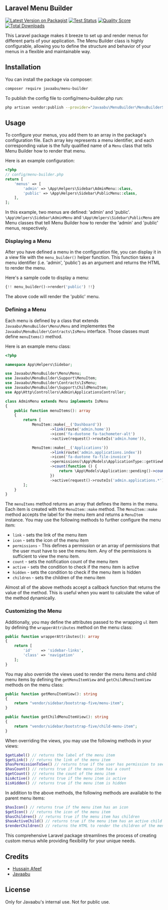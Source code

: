 ## Laravel Menu Builder

[![Latest Version on Packagist](https://img.shields.io/packagist/v/javaabu/menu-builder.svg?style=flat-square)](https://packagist.org/packages/javaabu/menu-builder)
[![Test Status](../../actions/workflows/run-tests.yml/badge.svg)](../../actions/workflows/run-tests.yml)
[![Quality Score](https://img.shields.io/scrutinizer/g/javaabu/menu-builder.svg?style=flat-square)](https://scrutinizer-ci.com/g/javaabu/menu-builder)
[![Total Downloads](https://img.shields.io/packagist/dt/javaabu/menu-builder.svg?style=flat-square)](https://packagist.org/packages/javaabu/menu-builder)

This Laravel package makes it breeze to set up and render menus for different parts of your application. The Menu Builder class is highly configurable, allowing you to define the structure and behavior of your menus in a flexible and maintainable way.

## Installation
You can install the package via composer:

```bash
composer require javaabu/menu-builder
```

To publish the config file to config/menu-builder.php run:

```bash
php artisan vendor:publish --provider="Javaabu\MenuBuilder\MenuBuilderServiceProvider" --tag="config"
```

## Usage
To configure your menus, you add them to an array in the package's configuration file. Each array key represents a menu identifier, and each corresponding value is the fully qualified name of a `Menu` class that tells Menu Builder how to render that menu.

Here is an example configuration:

```php
<?php
// config/menu-builder.php
return [
    'menus' => [
        'admin' => \App\Helpers\Sidebar\AdminMenu::class,
        'public' => \App\Helpers\Sidebar\PublicMenu::class,
    ],
];
```

In this example, two menus are defined: 'admin' and 'public'. `\App\Helpers\Sidebar\AdminMenu` and `\App\Helpers\Sidebar\PublicMenu` are Menu classes that tell Menu Builder how to render the 'admin' and 'public' menus, respectively.

### Displaying a Menu

After you have defined a menu in the configuration file, you can display it in a view file with the `menu_builder()` helper function. This function takes a menu identifier (i.e. 'admin', 'public') as an argument and returns the HTML to render the menu.

Here's a sample code to display a menu:

```php
{!! menu_builder()->render('public') !!}
```
The above code will render the 'public' menu.

### Defining a Menu

Each menu is defined by a class that extends `Javaabu\MenuBuilder\Menu\Menu` and implementes the `Javaabu\MenuBuilder\Contracts\IsMenu` interface. 
Those classes must define `menuItems()` method.

Here is an example menu class:

```php
<?php

namespace App\Helpers\Sidebar;

use Javaabu\MenuBuilder\Menu\Menu;
use Javaabu\MenuBuilder\Support\MenuItem;
use Javaabu\MenuBuilder\Contracts\IsMenu;
use Javaabu\MenuBuilder\Support\ChildMenuItem;
use App\Http\Controllers\Admin\ApplicationsController;

class AdminMenu extends Menu implements IsMenu
{
    public function menuItems(): array
    {
        return [
            MenuItem::make(__('Dashboard'))
                    ->link(route('admin.home'))
                    ->icon('fa-duotone fa-tachometer-alt')
                    ->active(request()->routeIs('admin.home')),

            MenuItem::make(__('Applications'))
                    ->link(route('admin.applications.index'))
                    ->icon('fa-duotone fa-file-invoice')
                    ->permissions(\App\Models\ApplicationType::getViewPermissionList())
                    ->count(function () {
                        return \App\Models\Application::pending()->count();
                    })
                    ->active(request()->routeIs('admin.applications.*')),
        ];
    }
}
```

The `menuItems` method returns an array that defines the items in the menu. Each item is created with the `MenuItem::make` method. 
The `MenuItem::make` method accepts the label for the menu item and returns a `MenuItem` instance. 
You may use the following methods to further configure the menu item:
- `link` - sets the link of the menu item
- `icon` - sets the icon of the menu item
- `permissions` - This defines a permission or an array of permissions that the user must have to see the menu item. Any of the permissions is sufficient to view the menu item.
- `count` - sets the notification count of the menu item
- `active` - sets the condition to check if the menu item is active
- `hidden` - sets the condition to check if the menu item is hidden
- `children` - sets the children of the menu item

Almost all of the above methods accept a callback function that returns the value of the method. This is useful when you want to calculate the value of the method dynamically.


### Customizing the Menu
Additionally, you may define the attributes passed to the wrapping `ul` item by defining the `wrapperAttributes` method on the menu class:

```php
public function wrapperAttributes(): array
{
    return [
        'id'    => 'sidebar-links',
        'class' => 'navigation'
    ];
}
```

You may also override the views used to render the menu items and child menu items by defining the `getMenuItemView` and `getChildMenuItemView` methods on the menu class:

```php
public function getMenuItemView(): string
{
    return "vendor/sidebar/bootstrap-five/menu-item";
}

public function getChildMenuItemView(): string
{
    return "vendor/sidebar/bootstrap-five/child-menu-item";
}
```

When overriding the views, you may use the following methods in your views:
```php
$getLabel() // returns the label of the menu item
$getLink() // returns the link of the menu item
$hasPermissionToSee() // returns true if the user has permission to see the menu item
$hasCount() // returns true if the menu item has a count
$getCount() // returns the count of the menu item
$isActive() // returns true if the menu item is active
$isHidden() // returns true if the menu item is hidden
```
In addition to the above methods, the following methods are available to the parent menu items:
```php
$hasIcon() // returns true if the menu item has an icon
$getIcon() // returns the icon of the menu item
$hasChildren() // returns true if the menu item has children
$hasActiveChild() // returns true if the menu item has an active child
$renderChildren() // returns the HTML to render the children of the menu item
```

This comprehensive Laravel package streamlines the process of creating custom menus while providing flexibility for your unique needs.

## Credits
- [Hussain Afeef](https://github.com/ibnnajjaar)
- [Javaabu](https://github.com/Javaabu)


## License
Only for Javaabu's internal use. Not for public use.



